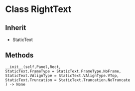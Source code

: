 # Class RightText

## Inherit

* StaticText

## Methods
```
__init__(self,Panel,Rect,
StaticText.FrameType = StaticText.FrameType.NoFrame,
StaticText.VAlignType = StaticText.VAlignType.VTop, 
StaticText.Truncation = StaticText.Truncation.NoTruncate
) -> None
```
